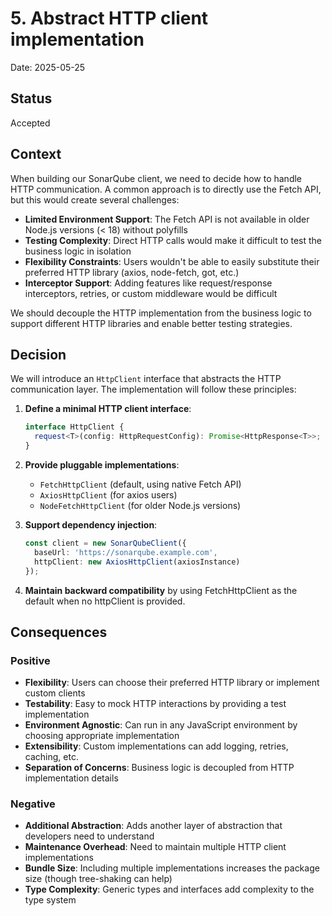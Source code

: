 # 5. Abstract HTTP client implementation

Date: 2025-05-25

## Status

Accepted

## Context

When building our SonarQube client, we need to decide how to handle HTTP communication. A common approach is to directly use the Fetch API, but this would create several challenges:

- **Limited Environment Support**: The Fetch API is not available in older Node.js versions (< 18) without polyfills
- **Testing Complexity**: Direct HTTP calls would make it difficult to test the business logic in isolation
- **Flexibility Constraints**: Users wouldn't be able to easily substitute their preferred HTTP library (axios, node-fetch, got, etc.)
- **Interceptor Support**: Adding features like request/response interceptors, retries, or custom middleware would be difficult

We should decouple the HTTP implementation from the business logic to support different HTTP libraries and enable better testing strategies.

## Decision

We will introduce an `HttpClient` interface that abstracts the HTTP communication layer. The implementation will follow these principles:

1. **Define a minimal HTTP client interface**:
   ```typescript
   interface HttpClient {
     request<T>(config: HttpRequestConfig): Promise<HttpResponse<T>>;
   }
   ```

2. **Provide pluggable implementations**:
   - `FetchHttpClient` (default, using native Fetch API)
   - `AxiosHttpClient` (for axios users)
   - `NodeFetchHttpClient` (for older Node.js versions)

3. **Support dependency injection**:
   ```typescript
   const client = new SonarQubeClient({
     baseUrl: 'https://sonarqube.example.com',
     httpClient: new AxiosHttpClient(axiosInstance)
   });
   ```

4. **Maintain backward compatibility** by using FetchHttpClient as the default when no httpClient is provided.

## Consequences

### Positive

- **Flexibility**: Users can choose their preferred HTTP library or implement custom clients
- **Testability**: Easy to mock HTTP interactions by providing a test implementation
- **Environment Agnostic**: Can run in any JavaScript environment by choosing appropriate implementation
- **Extensibility**: Custom implementations can add logging, retries, caching, etc.
- **Separation of Concerns**: Business logic is decoupled from HTTP implementation details

### Negative

- **Additional Abstraction**: Adds another layer of abstraction that developers need to understand
- **Maintenance Overhead**: Need to maintain multiple HTTP client implementations
- **Bundle Size**: Including multiple implementations increases the package size (though tree-shaking can help)
- **Type Complexity**: Generic types and interfaces add complexity to the type system
